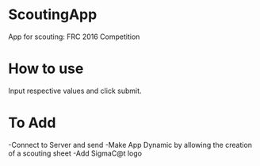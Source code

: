 # ScoutingApp
App for scouting: FRC 2016 Competition

# How to use
Input respective values and click submit.

# To Add
-Connect to Server and send
-Make App Dynamic by allowing the creation of a scouting sheet
-Add SigmaC@t logo
